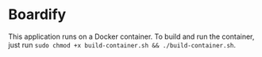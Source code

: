 # Boardify

This application runs on a Docker container.
To build and run the container, just run ```sudo chmod +x build-container.sh && ./build-container.sh```.

